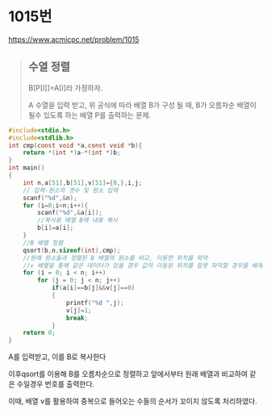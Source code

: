 # 1015번
https://www.acmicpc.net/problem/1015
>## 수열 정렬
>
>B[P[I]]=A[I]라 가정하자.
>
>A 수열을 입력 받고, 위 공식에 따라 배열 B가 구성 될 때, B가 오름차순 배열이 될수 있도록 하는 배열 P를 출력하는 문제.
```c
#include<stdio.h>
#include<stdlib.h>
int cmp(const void *a,const void *b){
    return *(int *)a-*(int *)b;
}
int main()
{
    int n,a[51],b[51],v[51]={0,},i,j;
    // 입력-원소의 갯수 및 원소 입력
    scanf("%d",&n);
    for (i=0;i<n;i++){
        scanf("%d",&a[i]);
        //복사용 배열 B에 내용 복사
        b[i]=a[i];
    }
    //B 배열 정렬
    qsort(b,n,sizeof(int),cmp);
    //원래 원소들과 정렬된 B 배열의 원소를 비교, 이동한 위치를 파악
    //v 배열을 통해 같은 데이터가 있을 경우 값의 이동된 위치를 잘못 파악할 경우를 배제
    for (i = 0; i < n; i++)
        for (j = 0; j < n; j++)
            if(a[i]==b[j]&&v[j]==0)
            {
                printf("%d ",j);
                v[j]=1;
                break;
            }
    return 0;
}
```
A를 입력받고, 이를 B로 복사한다

이후qsort를 이용해 B를 오름차순으로 정렬하고 앞에서부터 원래 배열과 비교하여 같은 수일경우 번호를 출력한다.

이때, 배열 v를 활용하여 중복으로 들어오는 수들의 순서가 꼬이지 않도록 처리하였다.